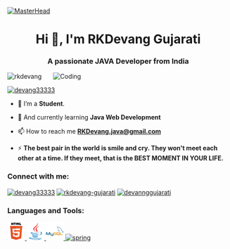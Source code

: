[![MasterHead](https://firebasestorage.googleapis.com/v0/b/flexi-coding.appspot.com/o/dempgi7-520f8d5f-63d4-4453-8822-dbc149ae27f8.gif?alt=media&token=91c0c7b2-93c3-4029-b011-1a8703c5730d)](https://rishavchanda.io)
<h1 align="center">Hi 👋, I'm RKDevang Gujarati</h1>
<h3 align="center">A passionate JAVA Developer from India</h3>
<img align="right" alt="Coding" width="400" src="https://cdn.dribbble.com/users/1162077/screenshots/3848914/programmer.gif">


<p align="left"> <img src="https://komarev.com/ghpvc/?username=rkdevang&label=Profile%20views&color=0e75b6&style=flat" alt="rkdevang" /> </p>


<p align="left"> <a href="https://x.com/devang33333" target="blank"><img src="https://img.shields.io/twitter/follow/devang33333?logo=twitter&style=for-the-badge" alt="devang33333" /></a> </p>

- 🔭 I’m a **Student**.

- 🌱 And currently learning **Java Web Development**

- 📫 How to reach me **RKDevang.java@gmail.com**

- ⚡  **The best pair in the world is smile and cry.
They won't meet each other at a time. If they meet, that is the BEST MOMENT IN YOUR LIFE.**

<h3 align="left">Connect with me:</h3>
<p align="left">
<a href="https://twitter.com/devang33333" target="blank"><img align="center" src="https://raw.githubusercontent.com/rahuldkjain/github-profile-readme-generator/master/src/images/icons/Social/twitter.svg" alt="devang33333" height="30" width="40" /></a>
<a href="rkdevang-gujarati" target="blank"><img align="center" src="https://raw.githubusercontent.com/rahuldkjain/github-profile-readme-generator/master/src/images/icons/Social/linked-in-alt.svg" alt="rkdevang-gujarati" height="30" width="40" /></a>
<a href="https://instagram.com/devannggujarati" target="blank"><img align="center" src="https://raw.githubusercontent.com/rahuldkjain/github-profile-readme-generator/master/src/images/icons/Social/instagram.svg" alt="devannggujarati" height="30" width="40" /></a>
</p>


<h3 align="left">Languages and Tools:</h3>
<a href="https://www.w3.org/html/" target="_blank" rel="noreferrer"> <img src="https://raw.githubusercontent.com/devicons/devicon/master/icons/html5/html5-original-wordmark.svg" alt="html5" width="40" height="40"/> </a> <a href="https://www.java.com" target="_blank" rel="noreferrer"> <img src="https://raw.githubusercontent.com/devicons/devicon/master/icons/java/java-original.svg" alt="java" width="40" height="40"/> </a> <a href="https://www.mysql.com/" target="_blank" rel="noreferrer"> <img src="https://raw.githubusercontent.com/devicons/devicon/master/icons/mysql/mysql-original-wordmark.svg" alt="mysql" width="40" height="40"/> </a> <a href="https://spring.io/" target="_blank" rel="noreferrer"> <img src="https://www.vectorlogo.zone/logos/springio/springio-icon.svg" alt="spring" width="40" height="40"/> </a> </p>


